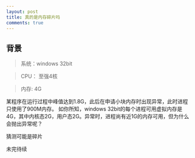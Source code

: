 ```yaml
---
layout: post
title: 真的是内存碎片吗
comments: true
---
```



## 背景 

> 系统：windows 32bit

> CPU： 至强4核

> 内存: 4G

某程序在运行过程中峰值达到1.8G，此后在申请小块内存时出现异常，此时进程只使用了900M内存。
如你所知，windows 32bit的每个进程可用虚拟内存是4G，其中内核态2G，用户态2G。异常时，进程尚有近1G的内存可用，但为什么会抛出异常呢？

猜测可能是碎片


未完待续

